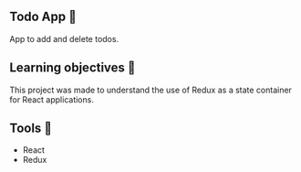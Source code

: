 ## Todo App :rocket:
App to add and delete todos.

## Learning objectives :green_book:
This project was made to understand the use of Redux as a state container for React applications.
 
## Tools :wrench:
- React
- Redux
